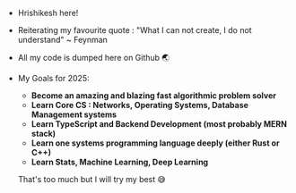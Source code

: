 - Hrishikesh here!
- Reiterating my favourite quote : "What I can not create, I do not understand" ~ Feynman
- All my code is dumped here on Github 🌏
  
- My Goals for 2025: 
  * **Become an amazing and blazing fast algorithmic problem solver**
  * **Learn Core CS : Networks, Operating Systems, Database Management systems**
  * **Learn TypeScript and Backend Development (most probably MERN stack)**
  * **Learn one systems programming language deeply (either Rust or C++)**
  * **Learn Stats, Machine Learning, Deep Learning**
 
  That's too much but I will try my best 😅
<!---
Hrishi11572/Hrishi11572 is a ✨ special ✨ repository because its `README.md` (this file) appears on your GitHub profile.
You can click the Preview link to take a look at your changes.
--->

